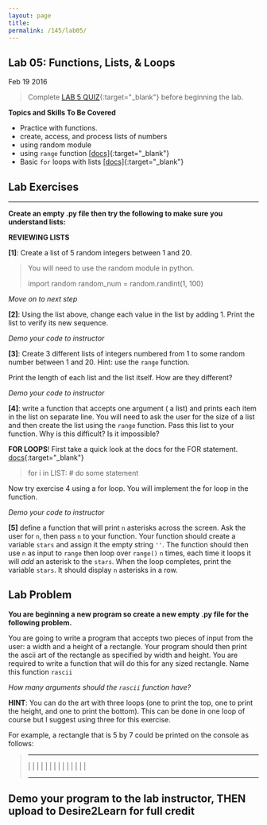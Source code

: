 ```yaml
---
layout: page
title: 
permalink: /145/lab05/
---
```


Lab 05: Functions, Lists, & Loops 
---
Feb 19 2016

> Complete [LAB 5 QUIZ](https://nmhu.desire2learn.com/d2l/le/content/28410/viewContent/271043/View){:target="_blank"} before beginning the lab.



**Topics and Skills To Be Covered**

* Practice with functions.
* create, access, and process lists of numbers
* using random module
* using ```range``` function [[docs]](https://docs.python.org/2/tutorial/controlflow.html#the-range-function){:target="_blank"}
* Basic ```for``` loops with lists [[docs]](https://docs.python.org/2/tutorial/controlflow.html#for-statements){:target="_blank"}

Lab Exercises
---

---

**Create an empty .py file then try the following to make sure you understand lists:**

__REVIEWING LISTS__

**[1]**: Create a list of 5 random integers between 1 and 20.

>	You will need to use the random module in python.
>	
>	import random
>	random_num = random.randint(1, 100)

*Move on to next step*

**[2]**: Using the list above, change each value in the list by adding 1. Print the list to verify its new sequence. 

*Demo your code to instructor*

**[3]**: Create 3 different lists of integers numbered from 1 to some random number between 1 and 20. Hint: use the ```range``` function.

Print the length of each list and the list itself. How are they different?

*Demo your code to instructor*

**[4]**: write a function that accepts one argument ( a list) and prints each item in the list on separate line. You will need to ask the user for the size of a list and then create the list using the ```range``` function. Pass this list to your function. Why is this difficult? Is it impossible? 


__FOR LOOPS__! First take a quick look at the docs for the FOR statement. [docs](https://docs.python.org/2/tutorial/controlflow.html#for-statements){:target="_blank"}

>	for i in LIST:
>		# do some statement

Now try exercise 4 using a for loop. You will implement the for loop in the function.

*Demo your code to instructor*


**[5]** define a function that will print ```n``` asterisks across the screen. Ask the user for ```n```, then pass ```n``` to your function. Your function should create a variable ```stars``` and assign it the empty string ```''```. The function should then use ```n``` as input to ```range``` then loop over ```range()``` ```n``` times, each time it loops it will *add* an asterisk to the ```stars```. When the loop completes, print the variable ```stars```. It should display ```n``` asterisks in a row.

Lab Problem
---
**You are beginning a new program so create a new empty .py file for the following problem.**

You are going to write a program that accepts two pieces of input from the user: a width and a height of a rectangle. Your program should then print the ascii art of the rectangle as specified by width and height. You are required to write a function that will do this for any sized rectangle. Name this function ```rascii``` 

*How many arguments should the ```rascii``` function have?*


**HINT**: You can do the art with three loops (one to print the top, one to print the height, and one to print the bottom). This can be done in one loop of course but I suggest using three for this exercise.

For example, a rectangle that is 5 by 7 could be printed on the console as follows:

>	- - - - -
>	|       |
>	|       |
>	|       |
>	|       |
>	|       |
>	|       |
>	|       |
>	- - - - -


**Demo your program to the lab instructor, THEN upload to Desire2Learn for full credit**
---
